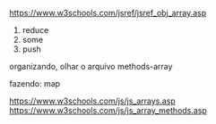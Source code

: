 https://www.w3schools.com/jsref/jsref_obj_array.asp

1. reduce
1. some
1. push


organizando, olhar o arquivo methods-array

fazendo:
map




https://www.w3schools.com/js/js_arrays.asp
https://www.w3schools.com/js/js_array_methods.asp